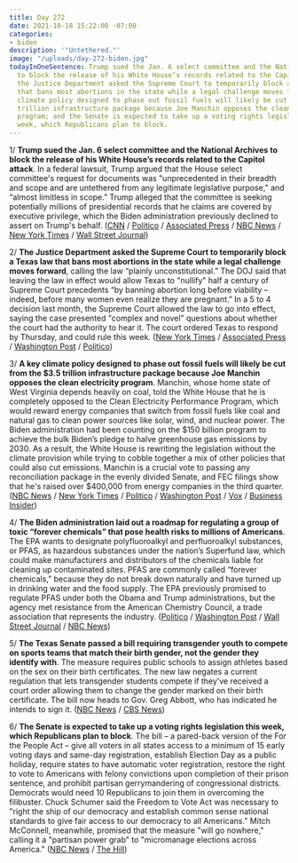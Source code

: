 ```yaml
---
title: Day 272
date: 2021-10-18 15:22:00 -07:00
categories:
- biden
description: '"Untethered."'
image: "/uploads/day-272-biden.jpg"
todayInOneSentence: Trump sued the Jan. 6 select committee and the National Archives
  to block the release of his White House’s records related to the Capitol attack;
  the Justice Department asked the Supreme Court to temporarily block a Texas law
  that bans most abortions in the state while a legal challenge moves forward; a key
  climate policy designed to phase out fossil fuels will likely be cut from the $3.5
  trillion infrastructure package because Joe Manchin opposes the clean electricity
  program; and the Senate is expected to take up a voting rights legislation this
  week, which Republicans plan to block.
---
```


1/ **Trump sued the Jan. 6 select committee and the National Archives to block the release of his White House’s records related to the Capitol attack**. In a federal lawsuit, Trump argued that the House select committee's request for documents was "unprecedented in their breadth and scope and are untethered from any legitimate legislative purpose," and “almost limitless in scope.” Trump alleged that the committee is seeking potentially millions of presidential records that he claims are covered by executive privilege, which the Biden administration previously declined to assert on Trump's behalf. ([CNN](https://www.cnn.com/2021/10/18/politics/trump-white-house-records/index.html) / [Politico](https://www.politico.com/news/2021/10/18/trump-sues-jan-6-committee-national-archives-516209) / [Associated Press](https://apnews.com/article/donald-trump-joe-biden-lawsuits-734dc2a47d3875cc844456073e93cedc) / [NBC News](https://www.nbcnews.com/politics/donald-trump/trump-sues-jan-6-committee-national-archives-seeking-block-handover-n1281795) / [New York Times](https://www.nytimes.com/2021/10/18/us/politics/trump-lawsuit-capitol-riot.html) / [Wall Street Journal](https://www.wsj.com/articles/donald-trump-sues-to-prevent-records-from-being-disclosed-to-jan-6-committee-11634593713?mod=hp_lead_pos7))

2/ **The Justice Department asked the Supreme Court to temporarily block a Texas law that bans most abortions in the state while a legal challenge moves forward**, calling the law “plainly unconstitutional.” The DOJ said that leaving the law in effect would allow Texas to "nullify" half a century of Supreme Court precedents “by banning abortion long before viability – indeed, before many women even realize they are pregnant.” In a 5 to 4 decision last month, the Supreme Court allowed the law to go into effect, saying the case presented "complex and novel" questions about whether the court had the authority to hear it. The court ordered Texas to respond by Thursday, and could rule this week. ([New York Times](https://www.nytimes.com/2021/10/18/us/politics/texas-abortion-law-supreme-court.html) / [Associated Press](https://apnews.com/article/supreme-court-texas-abortion-law-9f5def42cfba170accfb8aa31ffdc0e0) / [Washington Post](https://www.washingtonpost.com/politics/courts_law/texas-abortion-law-supreme-court/2021/10/18/dee8a894-301e-11ec-9241-aad8e48f01ff_story.html) / [Politico](https://www.politico.com/news/2021/10/18/supreme-court-texas-abortion-ban-biden-administration-516192))

3/ **A key climate policy designed to phase out fossil fuels will likely be cut from the $3.5 trillion infrastructure package because Joe Manchin opposes the clean electricity program**. Manchin, whose home state of West Virginia depends heavily on coal, told the White House that he is completely opposed to the Clean Electricity Performance Program, which would reward energy companies that switch from fossil fuels like coal and natural gas to clean power sources like solar, wind, and nuclear power. The Biden administration had been counting on the $150 billion program to achieve the bulk Biden’s pledge to halve greenhouse gas emissions by 2030. As a result, the White House is rewriting the legislation without the climate provision while trying to cobble together a mix of other policies that could also cut emissions. Manchin is a crucial vote to passing any reconciliation package in the evenly divided Senate, and FEC filings show that he's raised over $400,000 from energy companies in the third quarter. ([NBC News](https://www.nbcnews.com/politics/politics-news/clean-energy-program-likely-be-dropped-because-manchin-s-objections-n1281698) / [New York Times](https://www.nytimes.com/2021/10/15/climate/biden-clean-energy-manchin.html) / [Politico](https://www.politico.com/news/2021/10/14/coal-gas-plants-climate-funds-515988) / [Washington Post](https://www.washingtonpost.com/business/2021/10/16/white-house-climate-manchin/) / [Vox](https://www.vox.com/2021/10/16/22729648/manchin-climate-change-reconciliation-clean-electricity-program) / [Business Insider](https://www.businessinsider.com/manchin-accepted-500000-from-energy-companies-and-gop-donors-2021-10))

4/ **The Biden administration laid out a roadmap for regulating a group of toxic “forever chemicals” that pose health risks to millions of Americans**. The EPA wants to designate polyfluoroalkyl and perfluoroalkyl substances, or PFAS, as hazardous substances under the nation’s Superfund law, which could make manufacturers and distributors of the chemicals liable for cleaning up contaminated sites. PFAS are commonly called “forever chemicals,” because they do not break down naturally and have turned up in drinking water and the food supply. The EPA previously promised to regulate PFAS under both the Obama and Trump administrations, but the agency met resistance from the American Chemistry Council, a trade association that represents the industry. ([Politico](https://www.politico.com/news/2021/10/18/biden-pfas-chemical-industry-516179) / [Washington Post](https://www.washingtonpost.com/climate-environment/2021/10/18/epa-regulate-forever-chemicals-pfas/) / [Wall Street Journal](https://www.wsj.com/articles/biden-administration-seeks-to-accelerate-cleanup-of-toxic-forever-chemicals-11634565600?mod=politics_lead_pos6) / [NBC News](https://www.nbcnews.com/politics/politics-news/can-epa-get-rid-toxic-forever-chemicals-n1281707))

5/ **The Texas Senate passed a bill requiring transgender youth to compete on sports teams that match their birth gender, not the gender they identify with**. The measure requires public schools to assign athletes based on the sex on their birth certificates. The new law negates a current regulation that lets transgender students compete if they’ve received a court order allowing them to change the gender marked on their birth certificate. The bill now heads to Gov. Greg Abbott, who has indicated he intends to sign it. ([NBC News](https://www.nbcnews.com/nbc-out/out-politics-and-policy/texas-bill-banning-transgender-students-school-sports-heads-governors-rcna3203) / [CBS News](https://www.cbsnews.com/news/texas-senate-bill-transgender-sports-senate/))

6/ **The Senate is expected to take up a voting rights legislation this week, which Republicans plan to block**. The bill – a pared-back version of the For the People Act – give all voters in all states access to a minimum of 15 early voting days and same-day registration, establish Election Day as a public holiday, require states to have automatic voter registration, restore the right to vote to Americans with felony convictions upon completion of their prison sentence, and prohibit partisan gerrymandering of congressional districts. Democrats would need 10 Republicans to join them in overcoming the filibuster. Chuck Schumer said the Freedom to Vote Act was necessary to "right the ship of our democracy and establish common sense national standards to give fair access to our democracy to all Americans." Mitch McConnell, meanwhile, promised that the measure "will go nowhere," calling it a "partisan power grab" to "micromanage elections across America." ([NBC News](https://www.nbcnews.com/politics/congress/senate-vote-sweeping-voting-rights-bill-republicans-promise-filibuster-n1281651) / [The Hill](https://thehill.com/homenews/senate/576747-senate-to-vote-next-week-on-freedom-to-vote-act))